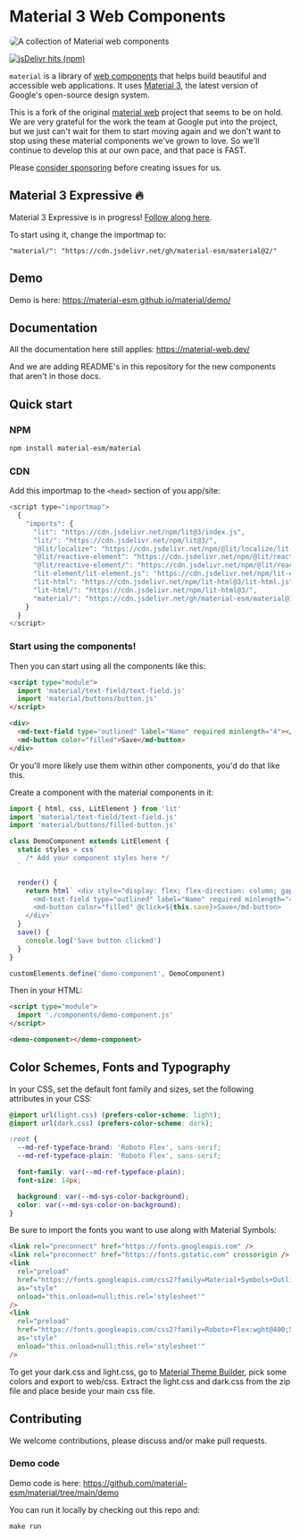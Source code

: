 # Material 3 Web Components

<img src="./docs/images/material-web.gif"
  title="Material web components"
  alt="A collection of Material web components"
  style="border-radius: 32px">

[![jsDelivr hits (npm)](https://img.shields.io/jsdelivr/gh/hm/material-esm/material)](https://www.jsdelivr.com/package/gh/material-esm/material?tab=stats)

`material` is a library of
[web components](https://developer.mozilla.org/en-US/docs/Web/Web_Components)
that helps build beautiful and accessible web applications. It uses
[Material 3](https://m3.material.io/), the latest version of Google's
open-source design system.

This is a fork of the original [material web](https://github.com/material-components/material-web) project that seems to be on hold.
We are very grateful for the work the team at Google put into the project, but we just can't wait for them to start moving again and we
don't want to stop using these material components we've grown to love. So we'll continue to
develop this at our own pace, and that pace is FAST.

Please [consider sponsoring](https://github.com/sponsors/treeder) before creating issues for us.

## Material 3 Expressive 🔥

Material 3 Expressive is in progress! [Follow along here](https://github.com/material-esm/material/issues/36).

To start using it, change the importmap to:

```
"material/": "https://cdn.jsdelivr.net/gh/material-esm/material@2/"
```

## Demo

Demo is here: https://material-esm.github.io/material/demo/

## Documentation

All the documentation here still applies: https://material-web.dev/

And we are adding README's in this repository for the new components that aren't in those docs.

## Quick start

### NPM

```sh
npm install material-esm/material
```

### CDN

Add this importmap to the `<head>` section of you app/site:

```js
<script type="importmap">
  {
    "imports": {
      "lit": "https://cdn.jsdelivr.net/npm/lit@3/index.js",
      "lit/": "https://cdn.jsdelivr.net/npm/lit@3/",
      "@lit/localize": "https://cdn.jsdelivr.net/npm/@lit/localize/lit-localize.js",
      "@lit/reactive-element": "https://cdn.jsdelivr.net/npm/@lit/reactive-element@1/reactive-element.js",
      "@lit/reactive-element/": "https://cdn.jsdelivr.net/npm/@lit/reactive-element@1/",
      "lit-element/lit-element.js": "https://cdn.jsdelivr.net/npm/lit-element@4/lit-element.js",
      "lit-html": "https://cdn.jsdelivr.net/npm/lit-html@3/lit-html.js",
      "lit-html/": "https://cdn.jsdelivr.net/npm/lit-html@3/",
      "material/": "https://cdn.jsdelivr.net/gh/material-esm/material@1/"
    }
  }
</script>
```

### Start using the components!

Then you can start using all the components like this:

```html
<script type="module">
  import 'material/text-field/text-field.js'
  import 'material/buttons/button.js'
</script>

<div>
  <md-text-field type="outlined" label="Name" required minlength="4"></md-text-field>
  <md-button color="filled">Save</md-button>
</div>
```

Or you'll more likely use them within other components, you'd do that like this.

Create a component with the material components in it:

```js
import { html, css, LitElement } from 'lit'
import 'material/text-field/text-field.js'
import 'material/buttons/filled-button.js'

class DemoComponent extends LitElement {
  static styles = css`
    /* Add your component styles here */
  `

  render() {
    return html` <div style="display: flex; flex-direction: column; gap: 12px;">
      <md-text-field type="outlined" label="Name" required minlength="4"></md-text-field>
      <md-button color="filled" @click=${this.save}>Save</md-button>
    </div>`
  }
  save() {
    console.log('Save button clicked')
  }
}

customElements.define('demo-component', DemoComponent)
```

Then in your HTML:

```html
<script type="module">
  import './components/demo-component.js'
</script>

<demo-component></demo-component>
```

## Color Schemes, Fonts and Typography

In your CSS, set the default font family and sizes, set the following attributes in your CSS:

```css
@import url(light.css) (prefers-color-scheme: light);
@import url(dark.css) (prefers-color-scheme: dark);

:root {
  --md-ref-typeface-brand: 'Roboto Flex', sans-serif;
  --md-ref-typeface-plain: 'Roboto Flex', sans-serif;

  font-family: var(--md-ref-typeface-plain);
  font-size: 14px;

  background: var(--md-sys-color-background);
  color: var(--md-sys-color-on-background);
}
```

Be sure to import the fonts you want to use along with Material Symbols:

```html
<link rel="preconnect" href="https://fonts.googleapis.com" />
<link rel="preconnect" href="https://fonts.gstatic.com" crossorigin />
<link
  rel="preload"
  href="https://fonts.googleapis.com/css2?family=Material+Symbols+Outlined:opsz,wght,FILL,GRAD@20..48,100..700,0..1,-50..200&display=swap"
  as="style"
  onload="this.onload=null;this.rel='stylesheet'"
/>
<link
  rel="preload"
  href="https://fonts.googleapis.com/css2?family=Roboto+Flex:wght@400;500;700&display=swap"
  as="style"
  onload="this.onload=null;this.rel='stylesheet'"
/>
```

To get your dark.css and light.css, go to [Material Theme Builder](https://material-foundation.github.io/material-theme-builder/), pick some colors and export to web/css. Extract the light.css and dark.css from the zip file and place beside your main css file.

## Contributing

We welcome contributions, please discuss and/or make pull requests.

### Demo code

Demo code is here: https://github.com/material-esm/material/tree/main/demo

You can run it locally by checking out this repo and:

```js
make run
```
